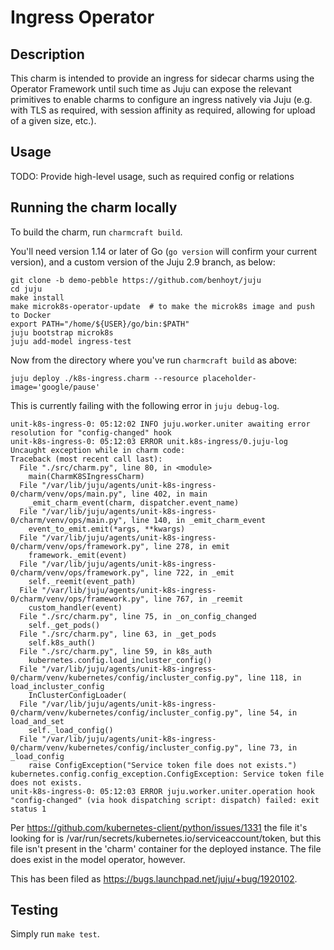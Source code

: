 # Ingress Operator

## Description

This charm is intended to provide an ingress for sidecar charms using the
Operator Framework until such time as Juju can expose the relevant primitives
to enable charms to configure an ingress natively via Juju (e.g. with TLS as
required, with session affinity as required, allowing for upload of a given
size, etc.).

## Usage

TODO: Provide high-level usage, such as required config or relations

## Running the charm locally

To build the charm, run `charmcraft build`.

You'll need version 1.14 or later of Go (`go version` will confirm your current version), and a custom version of the Juju 2.9 branch, as below:

```
git clone -b demo-pebble https://github.com/benhoyt/juju
cd juju
make install
make microk8s-operator-update  # to make the microk8s image and push to Docker
export PATH="/home/${USER}/go/bin:$PATH"
juju bootstrap microk8s
juju add-model ingress-test
```
Now from the directory where you've run `charmcraft build` as above:
```
juju deploy ./k8s-ingress.charm --resource placeholder-image='google/pause'
```
This is currently failing with the following error in `juju debug-log`.
```
unit-k8s-ingress-0: 05:12:02 INFO juju.worker.uniter awaiting error resolution for "config-changed" hook
unit-k8s-ingress-0: 05:12:03 ERROR unit.k8s-ingress/0.juju-log Uncaught exception while in charm code:
Traceback (most recent call last):
  File "./src/charm.py", line 80, in <module>
    main(CharmK8SIngressCharm)
  File "/var/lib/juju/agents/unit-k8s-ingress-0/charm/venv/ops/main.py", line 402, in main
    _emit_charm_event(charm, dispatcher.event_name)
  File "/var/lib/juju/agents/unit-k8s-ingress-0/charm/venv/ops/main.py", line 140, in _emit_charm_event
    event_to_emit.emit(*args, **kwargs)
  File "/var/lib/juju/agents/unit-k8s-ingress-0/charm/venv/ops/framework.py", line 278, in emit
    framework._emit(event)
  File "/var/lib/juju/agents/unit-k8s-ingress-0/charm/venv/ops/framework.py", line 722, in _emit
    self._reemit(event_path)
  File "/var/lib/juju/agents/unit-k8s-ingress-0/charm/venv/ops/framework.py", line 767, in _reemit
    custom_handler(event)
  File "./src/charm.py", line 75, in _on_config_changed
    self._get_pods()
  File "./src/charm.py", line 63, in _get_pods
    self.k8s_auth()
  File "./src/charm.py", line 59, in k8s_auth
    kubernetes.config.load_incluster_config()
  File "/var/lib/juju/agents/unit-k8s-ingress-0/charm/venv/kubernetes/config/incluster_config.py", line 118, in load_incluster_config
    InClusterConfigLoader(
  File "/var/lib/juju/agents/unit-k8s-ingress-0/charm/venv/kubernetes/config/incluster_config.py", line 54, in load_and_set
    self._load_config()
  File "/var/lib/juju/agents/unit-k8s-ingress-0/charm/venv/kubernetes/config/incluster_config.py", line 73, in _load_config
    raise ConfigException("Service token file does not exists.")
kubernetes.config.config_exception.ConfigException: Service token file does not exists.
unit-k8s-ingress-0: 05:12:03 ERROR juju.worker.uniter.operation hook "config-changed" (via hook dispatching script: dispatch) failed: exit status 1
```
Per https://github.com/kubernetes-client/python/issues/1331 the file it's looking for is
/var/run/secrets/kubernetes.io/serviceaccount/token, but this file isn't present in the
'charm' container for the deployed instance. The file does exist in the model operator, however.

This has been filed as https://bugs.launchpad.net/juju/+bug/1920102.

## Testing

Simply run `make test`.
